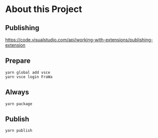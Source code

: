 
# About this Project 

## Publishing

https://code.visualstudio.com/api/working-with-extensions/publishing-extension

## Prepare
```
yarn global add vsce
yarn vsce login FraWa  
```

## Always
```
yarn package
```

## Publish
```
yarn publish
```